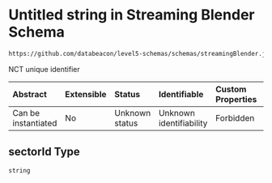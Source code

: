 # Untitled string in Streaming Blender Schema

```txt
https://github.com/databeacon/level5-schemas/schemas/streamingBlender.json#/properties/nct/properties/sectorId
```

NCT unique identifier

| Abstract            | Extensible | Status         | Identifiable            | Custom Properties | Additional Properties | Access Restrictions | Defined In                                                                 |
| :------------------ | :--------- | :------------- | :---------------------- | :---------------- | :-------------------- | :------------------ | :------------------------------------------------------------------------- |
| Can be instantiated | No         | Unknown status | Unknown identifiability | Forbidden         | Allowed               | none                | [blender.schema.json\*](../out/blender.schema.json "open original schema") |

## sectorId Type

`string`
